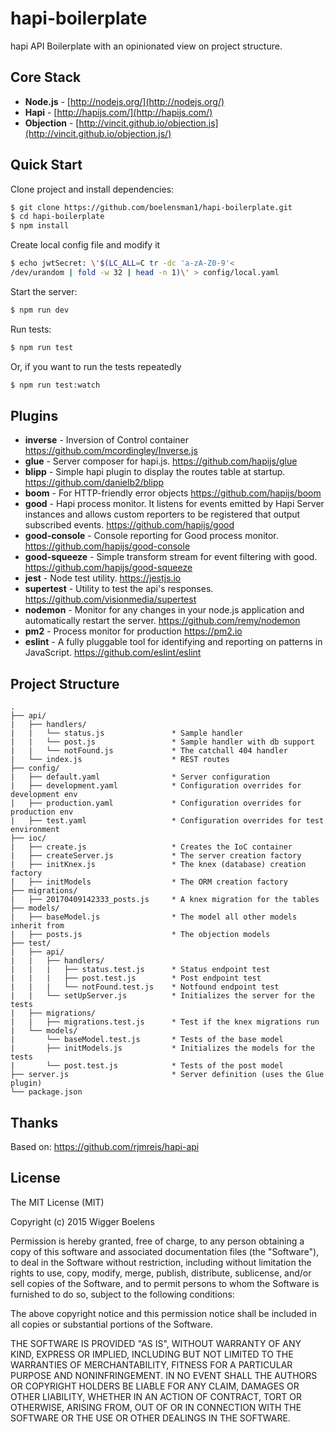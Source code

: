 # hapi-boilerplate
hapi API Boilerplate with an opinionated view on project structure.

## Core Stack

- **Node.js** - [http://nodejs.org/](http://nodejs.org/)
- **Hapi** - [http://hapijs.com/](http://hapijs.com/)
- **Objection** - [http://vincit.github.io/objection.js](http://vincit.github.io/objection.js/)

## Quick Start

Clone project and install dependencies:
```bash
$ git clone https://github.com/boelensman1/hapi-boilerplate.git
$ cd hapi-boilerplate
$ npm install
```

Create local config file and modify it
```bash
$ echo jwtSecret: \'$(LC_ALL=C tr -dc 'a-zA-Z0-9'<
/dev/urandom | fold -w 32 | head -n 1)\' > config/local.yaml
```

Start the server:
```bash
$ npm run dev
```

Run tests:
```bash
$ npm run test
```
Or, if you want to run the tests repeatedly
```bash
$ npm run test:watch
```

## Plugins
- **inverse** - Inversion of Control container
https://github.com/mcordingley/Inverse.js
- **glue** - Server composer for hapi.js.
https://github.com/hapijs/glue
- **blipp** - Simple hapi plugin to display the routes table at startup.
https://github.com/danielb2/blipp
- **boom** - For HTTP-friendly error objects
https://github.com/hapijs/boom
- **good** - Hapi process monitor. It listens for events emitted by Hapi Server instances and allows custom reporters to be registered that output subscribed events.
https://github.com/hapijs/good
- **good-console** - Console reporting for Good process monitor.
https://github.com/hapijs/good-console
- **good-squeeze** - Simple transform stream for event filtering with good.
https://github.com/hapijs/good-squeeze
- **jest** - Node test utility.
    https://jestjs.io
- **supertest** - Utility to test the api's responses.
https://github.com/visionmedia/supertest
- **nodemon** - Monitor for any changes in your node.js application and automatically restart the server.
https://github.com/remy/nodemon
- **pm2** - Process monitor for production
https://pm2.io
- **eslint** - A fully pluggable tool for identifying and reporting on patterns in JavaScript.
https://github.com/eslint/eslint

## Project Structure
```
.
├── api/
|   ├── handlers/
|   |   └── status.js               * Sample handler
|   |   └── post.js                 * Sample handler with db support
|   |   └── notFound.js             * The catchall 404 handler
|   └── index.js                    * REST routes
├── config/
|   ├── default.yaml                * Server configuration
|   ├── development.yaml            * Configuration overrides for development env
|   ├── production.yaml             * Configuration overrides for production env
|   ├── test.yaml                   * Configuration overrides for test environment
├── ioc/
|   ├── create.js                   * Creates the IoC container
|   ├── createServer.js             * The server creation factory
|   ├── initKnex.js                 * The knex (database) creation factory
|   ├── initModels                  * The ORM creation factory
├── migrations/
|   ├── 20170409142333_posts.js     * A knex migration for the tables
├── models/
|   ├── baseModel.js                * The model all other models inherit from
|   ├── posts.js                    * The objection models
├── test/
|   ├── api/
|   |   ├── handlers/
|   |   |   ├── status.test.js      * Status endpoint test
|   |   |   ├── post.test.js        * Post endpoint test
|   |   |   └── notFound.test.js    * Notfound endpoint test
|   |   └── setUpServer.js          * Initializes the server for the tests
|   ├── migrations/
|   |   ├── migrations.test.js      * Test if the knex migrations run
|   └── models/
|       └── baseModel.test.js       * Tests of the base model
|       ├── initModels.js           * Initializes the models for the tests
|       └── post.test.js            * Tests of the post model
├── server.js                       * Server definition (uses the Glue plugin)
└── package.json
```

## Thanks
Based on: https://github.com/rjmreis/hapi-api

## License
The MIT License (MIT)

Copyright (c) 2015 Wigger Boelens

Permission is hereby granted, free of charge, to any person obtaining a copy
of this software and associated documentation files (the "Software"), to deal
in the Software without restriction, including without limitation the rights
to use, copy, modify, merge, publish, distribute, sublicense, and/or sell
copies of the Software, and to permit persons to whom the Software is
furnished to do so, subject to the following conditions:

The above copyright notice and this permission notice shall be included in all
copies or substantial portions of the Software.

THE SOFTWARE IS PROVIDED "AS IS", WITHOUT WARRANTY OF ANY KIND, EXPRESS OR
IMPLIED, INCLUDING BUT NOT LIMITED TO THE WARRANTIES OF MERCHANTABILITY,
FITNESS FOR A PARTICULAR PURPOSE AND NONINFRINGEMENT. IN NO EVENT SHALL THE
AUTHORS OR COPYRIGHT HOLDERS BE LIABLE FOR ANY CLAIM, DAMAGES OR OTHER
LIABILITY, WHETHER IN AN ACTION OF CONTRACT, TORT OR OTHERWISE, ARISING FROM,
OUT OF OR IN CONNECTION WITH THE SOFTWARE OR THE USE OR OTHER DEALINGS IN THE
SOFTWARE.
